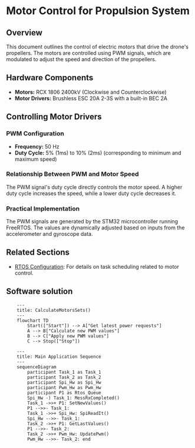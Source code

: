 # Motor Control for Propulsion System

## Overview
This document outlines the control of electric motors that drive the drone's propellers. The motors are controlled using PWM signals, which are modulated to adjust the speed and direction of the propellers.

## Hardware Components
- **Motors:** RCX 1806 2400kV (Clockwise and Counterclockwise)
- **Motor Drivers:** Brushless ESC 20A 2-3S with a built-in BEC 2A

## Controlling Motor Drivers

### PWM Configuration
- **Frequency:** 50 Hz
- **Duty Cycle:** 5% (1ms) to 10% (2ms) (corresponding to minimum and maximum speed)

### Relationship Between PWM and Motor Speed
The PWM signal's duty cycle directly controls the motor speed. A higher duty cycle increases the speed, while a lower duty cycle decreases it.

### Practical Implementation
The PWM signals are generated by the STM32 microcontroller running FreeRTOS. The values are dynamically adjusted based on inputs from the accelerometer and gyroscope data.

## Related Sections
- [RTOS Configuration](rtos.md): For details on task scheduling related to motor control.

## Software solution

```mermaid
    ---
    title: CalculateMotorsSets()
    ---
    flowchart TD
        Start(["Start"]) --> A["Get latest power requests"]
        A --> B["Calculate new PWM values"]
        B --> C["Apply new PWM values"]
        C --> Stop(["Stop"])
```

```mermaid
    ---
    title: Main Application Sequence
    ---
    sequenceDiagram
        participant Task_1 as Task_1
        participant Task_2 as Task_2
        participant Spi_Hw as Spi_Hw
        participant Pwm_Hw as Pwm_Hw
        participant P1 as Rtos_Queue
        Spi_Hw -) Task_1: MessRxCompleted()
        Task_1 ->>+ P1: SetNewValues()
        P1 -->>- Task_1: 
        Task_1 ->>+ Spi_Hw: SpiReadIt()
        Spi_Hw -->>- Task_1: 
        Task_2 ->>+ P1: GetLastValues()
        P1 -->>- Task_2: 
        Task_2 ->>+ Pwm_Hw: UpdatePwm()
        Pwm_Hw -->>- Task_2: end
```
